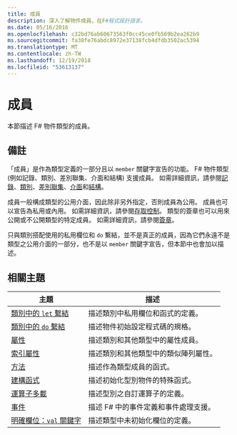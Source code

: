 ```yaml
---
title: 成員
description: 深入了解物件成員，在F#程式設計語言。
ms.date: 05/16/2016
ms.openlocfilehash: c32bd76ab60673563f0cc45ce0fb569b2ea262b9
ms.sourcegitcommit: fa38fe76abdc8972e37138fcb4dfdb3502ac5394
ms.translationtype: MT
ms.contentlocale: zh-TW
ms.lasthandoff: 12/19/2018
ms.locfileid: "53613137"
---
```

# <a name="members"></a>成員

本節描述 F# 物件類型的成員。

## <a name="remarks"></a>備註

「成員」是作為類型定義的一部分且以 `member` 關鍵字宣告的功能。 F# 物件類型 (例如記錄、類別、差別聯集、介面和結構) 支援成員。 如需詳細資訊，請參閱[記錄](../records.md)、[類別](../classes.md)、[差別聯集](../discriminated-Unions.md)、[介面](../interfaces.md)和[結構](../structures.md)。

成員一般構成類型的公用介面，因此除非另外指定，否則成員為公用。 成員也可以宣告為私用或內用。 如需詳細資訊，請參閱[存取控制](../access-Control.md)。 類型的簽章也可以用來公開或不公開類型的特定成員。 如需詳細資訊，請參閱[簽章](../signatures.md)。

只與類別搭配使用的私用欄位和 `do` 繫結，並不是真正的成員，因為它們永遠不是類型之公用介面的一部分，也不是以 `member` 關鍵字宣告，但本節中也會加以描述。

## <a name="related-topics"></a>相關主題

|主題|描述|
|-----|-----------|
|[類別中的 `let` 繫結](let-bindings-in-classes.md)|描述類別中私用欄位和函式的定義。|
|[類別中的 `do` 繫結](do-bindings-in-classes.md)|描述物件初始設定程式碼的規格。|
|[屬性](properties.md)|描述類別和其他類型中的屬性成員。|
|[索引屬性](indexed-properties.md)|描述類別和其他類型中的類似陣列屬性。|
|[方法](methods.md)|描述作為類型成員的函式。|
|[建構函式](constructors.md)|描述初始化型別物件的特殊函式。|
|[運算子多載](../operator-overloading.md)|描述型別之自訂運算子的定義。|
|[事件](events.md)|描述 F# 中的事件定義和事件處理支援。|
|[明確欄位：`val` 關鍵字](explicit-fields-the-val-keyword.md)|描述類型中未初始化欄位的定義。|